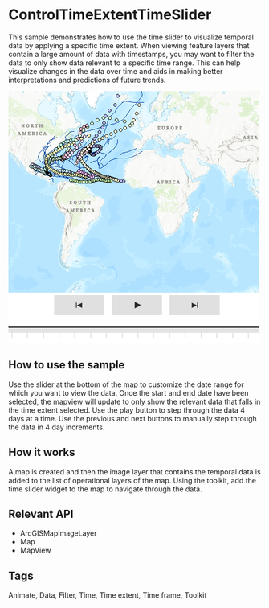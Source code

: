 # ControlTimeExtentTimeSlider

This sample demonstrates how to use the time slider to visualize temporal data by applying a specific time extent.
When viewing feature layers that contain a large amount of data with timestamps, you may want to filter the data to only show data relevant to a specific time range. This can help visualize changes in the data over time and aids in making better interpretations and predictions of future trends.


![](screenshot.png)

## How to use the sample

Use the slider at the bottom of the map to customize the date range for which you want to view the data. Once the start and end date have been selected, the mapview will update to only show the relevant data that falls in the time extent selected. 
Use the play button to step through the data 4 days at a time. Use the previous and next buttons to manually step through the data in 4 day increments.

## How it works
A map is created and then the image layer that contains the temporal data is added to the list of operational layers of the map. Using the toolkit, add the time slider widget to the map to navigate through the data.

## Relevant API
- ArcGISMapImageLayer
- Map
- MapView

## Tags
Animate, Data, Filter, Time, Time extent, Time frame, Toolkit
